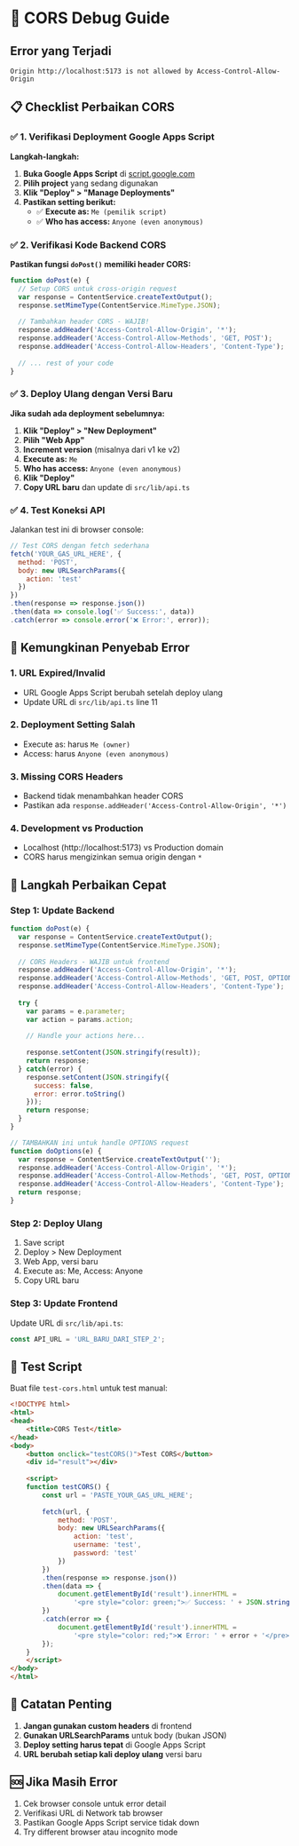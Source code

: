 # 🔧 CORS Debug Guide

## Error yang Terjadi
```
Origin http://localhost:5173 is not allowed by Access-Control-Allow-Origin
```

## 📋 Checklist Perbaikan CORS

### ✅ 1. Verifikasi Deployment Google Apps Script

**Langkah-langkah:**

1. **Buka Google Apps Script** di [script.google.com](https://script.google.com)
2. **Pilih project** yang sedang digunakan
3. **Klik "Deploy" > "Manage Deployments"**
4. **Pastikan setting berikut:**
   - ✅ **Execute as:** `Me (pemilik script)`
   - ✅ **Who has access:** `Anyone (even anonymous)`

### ✅ 2. Verifikasi Kode Backend CORS

**Pastikan fungsi `doPost()` memiliki header CORS:**

```javascript
function doPost(e) {
  // Setup CORS untuk cross-origin request
  var response = ContentService.createTextOutput();
  response.setMimeType(ContentService.MimeType.JSON);
  
  // Tambahkan header CORS - WAJIB!
  response.addHeader('Access-Control-Allow-Origin', '*');
  response.addHeader('Access-Control-Allow-Methods', 'GET, POST');
  response.addHeader('Access-Control-Allow-Headers', 'Content-Type');
  
  // ... rest of your code
}
```

### ✅ 3. Deploy Ulang dengan Versi Baru

**Jika sudah ada deployment sebelumnya:**

1. **Klik "Deploy" > "New Deployment"**
2. **Pilih "Web App"**
3. **Increment version** (misalnya dari v1 ke v2)
4. **Execute as:** `Me`
5. **Who has access:** `Anyone (even anonymous)`
6. **Klik "Deploy"**
7. **Copy URL baru** dan update di `src/lib/api.ts`

### ✅ 4. Test Koneksi API

Jalankan test ini di browser console:

```javascript
// Test CORS dengan fetch sederhana
fetch('YOUR_GAS_URL_HERE', {
  method: 'POST',
  body: new URLSearchParams({
    action: 'test'
  })
})
.then(response => response.json())
.then(data => console.log('✅ Success:', data))
.catch(error => console.error('❌ Error:', error));
```

## 🚨 Kemungkinan Penyebab Error

### 1. **URL Expired/Invalid**
- URL Google Apps Script berubah setelah deploy ulang
- Update URL di `src/lib/api.ts` line 11

### 2. **Deployment Setting Salah**
- Execute as: harus `Me (owner)`
- Access: harus `Anyone (even anonymous)`

### 3. **Missing CORS Headers**
- Backend tidak menambahkan header CORS
- Pastikan ada `response.addHeader('Access-Control-Allow-Origin', '*')`

### 4. **Development vs Production**
- Localhost (http://localhost:5173) vs Production domain
- CORS harus mengizinkan semua origin dengan `*`

## 🔄 Langkah Perbaikan Cepat

### **Step 1: Update Backend**
```javascript
function doPost(e) {
  var response = ContentService.createTextOutput();
  response.setMimeType(ContentService.MimeType.JSON);
  
  // CORS Headers - WAJIB untuk frontend
  response.addHeader('Access-Control-Allow-Origin', '*');
  response.addHeader('Access-Control-Allow-Methods', 'GET, POST, OPTIONS');
  response.addHeader('Access-Control-Allow-Headers', 'Content-Type');
  
  try {
    var params = e.parameter;
    var action = params.action;
    
    // Handle your actions here...
    
    response.setContent(JSON.stringify(result));
    return response;
  } catch(error) {
    response.setContent(JSON.stringify({
      success: false,
      error: error.toString()
    }));
    return response;
  }
}

// TAMBAHKAN ini untuk handle OPTIONS request
function doOptions(e) {
  var response = ContentService.createTextOutput('');
  response.addHeader('Access-Control-Allow-Origin', '*');
  response.addHeader('Access-Control-Allow-Methods', 'GET, POST, OPTIONS');
  response.addHeader('Access-Control-Allow-Headers', 'Content-Type');
  return response;
}
```

### **Step 2: Deploy Ulang**
1. Save script
2. Deploy > New Deployment
3. Web App, versi baru
4. Execute as: Me, Access: Anyone
5. Copy URL baru

### **Step 3: Update Frontend**
Update URL di `src/lib/api.ts`:
```javascript
const API_URL = 'URL_BARU_DARI_STEP_2';
```

## 🧪 Test Script

Buat file `test-cors.html` untuk test manual:

```html
<!DOCTYPE html>
<html>
<head>
    <title>CORS Test</title>
</head>
<body>
    <button onclick="testCORS()">Test CORS</button>
    <div id="result"></div>
    
    <script>
    function testCORS() {
        const url = 'PASTE_YOUR_GAS_URL_HERE';
        
        fetch(url, {
            method: 'POST',
            body: new URLSearchParams({
                action: 'test',
                username: 'test',
                password: 'test'
            })
        })
        .then(response => response.json())
        .then(data => {
            document.getElementById('result').innerHTML = 
                '<pre style="color: green;">✅ Success: ' + JSON.stringify(data, null, 2) + '</pre>';
        })
        .catch(error => {
            document.getElementById('result').innerHTML = 
                '<pre style="color: red;">❌ Error: ' + error + '</pre>';
        });
    }
    </script>
</body>
</html>
```

## 📝 Catatan Penting

1. **Jangan gunakan custom headers** di frontend
2. **Gunakan URLSearchParams** untuk body (bukan JSON)
3. **Deploy setting harus tepat** di Google Apps Script
4. **URL berubah setiap kali deploy ulang** versi baru

## 🆘 Jika Masih Error

1. Cek browser console untuk error detail
2. Verifikasi URL di Network tab browser
3. Pastikan Google Apps Script service tidak down
4. Try different browser atau incognito mode
